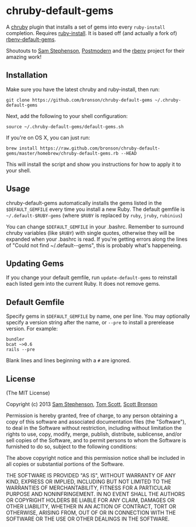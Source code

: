 # chruby-default-gems

A [chruby][postmodern/chruby] plugin that installs a set of gems into every
`ruby-install` completion. Requires
[ruby-install][postmodern/ruby-install]. It is based off (and actually a
fork of) [rbenv-default-gems][sstephenson/rbenv-default-gems].

Shoutouts to [Sam Stephenson][sstephenson], [Postmodern][postmodern] and the
[rbenv][sstephenson/rbenv] project for their amazing work!

## Installation

Make sure you have the latest chruby and ruby-install, then run:

    git clone https://github.com/bronson/chruby-default-gems ~/.chruby-default-gems

Next, add the following to your shell configuration:

    source ~/.chruby-default-gems/default-gems.sh

If you're on OS X, you can just run:

    brew install https://raw.github.com/bronson/chruby-default-gems/master/homebrew/chruby-default-gems.rb --HEAD

This will install the script and show you instructions for how to apply
it to your shell.

## Usage

chruby-default-gems automatically installs the gems listed in the
`$DEFAULT_GEMFILE` every time you install a new Ruby.
The default gemfile is `~/.default-$RUBY-gems` (where `$RUBY` is
replaced by `ruby`, `jruby`, `rubinius`)

You can change `$DEFAULT_GEMFILE` in your .bashrc.  Remember to surround
chruby variables (like `$RUBY`) with single quotes,
otherwise they will be expanded when your .bashrc is read.  If you're
getting errors along the lines of "Could not find ~/.default--gems",
this is probably what's happeneing.

## Updating Gems

If you change your default gemfile, run `update-default-gems` to
reinstall each listed gem into the current Ruby.
It does not remove gems.

## Default Gemfile

Specify gems in `$DEFAULT_GEMFILE` by name, one per line. You may
optionally specify a version string after the name, or `--pre` to
install a prerelease version. For example:

    bundler
    bcat ~>0.6
    rails --pre

Blank lines and lines beginning with a `#` are ignored.

## License

(The MIT License)

Copyright (c) 2013 [Sam Stephenson][sstephenson], [Tom Scott][tubbo], [Scott Bronson][bronson]

Permission is hereby granted, free of charge, to any person obtaining
a copy of this software and associated documentation files (the
"Software"), to deal in the Software without restriction, including
without limitation the rights to use, copy, modify, merge, publish,
distribute, sublicense, and/or sell copies of the Software, and to
permit persons to whom the Software is furnished to do so, subject to
the following conditions:

The above copyright notice and this permission notice shall be
included in all copies or substantial portions of the Software.

THE SOFTWARE IS PROVIDED "AS IS", WITHOUT WARRANTY OF ANY KIND,
EXPRESS OR IMPLIED, INCLUDING BUT NOT LIMITED TO THE WARRANTIES OF
MERCHANTABILITY, FITNESS FOR A PARTICULAR PURPOSE AND
NONINFRINGEMENT. IN NO EVENT SHALL THE AUTHORS OR COPYRIGHT HOLDERS BE
LIABLE FOR ANY CLAIM, DAMAGES OR OTHER LIABILITY, WHETHER IN AN ACTION
OF CONTRACT, TORT OR OTHERWISE, ARISING FROM, OUT OF OR IN CONNECTION
WITH THE SOFTWARE OR THE USE OR OTHER DEALINGS IN THE SOFTWARE.

[postmodern]: https://github.com/postmodern
[postmodern/chruby]: https://github.com/postmodern/chruby
[postmodern/ruby-install]: https://github.com/postmodern/ruby-install
[sstephenson]: https://github.com/sstephenson
[sstephenson/rbenv]: https://github.com/sstephenson/rbenv
[sstephenson/rbenv-default-gems]: https://github.com/sstephenson/rbenv-default-gems
[tubbo]: http://github.com/tubbo
[bronson]: http://github.com/bronson

